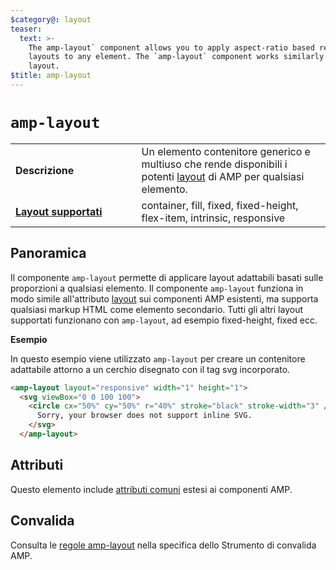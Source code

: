```yaml
---
$category@: layout
teaser:
  text: >-
    The amp-layout` component allows you to apply aspect-ratio based responsive
    layouts to any element. The `amp-layout` component works similarly to the
    layout.
$title: amp-layout
---
```



<!--
       Copyright 2016 The AMP HTML Authors. All Rights Reserved.

       Licensed under the Apache License, Version 2.0 (the "License");
     you may not use this file except in compliance with the License.
     You may obtain a copy of the License at

     http://www.apache.org/licenses/LICENSE-2.0

     Unless required by applicable law or agreed to in writing, software
     distributed under the License is distributed on an "AS-IS" BASIS,
     WITHOUT WARRANTIES OR CONDITIONS OF ANY KIND, either express or implied.
     See the License for the specific language governing permissions and
     limitations under the License.
-->

# <a name="amp-layout"></a> `amp-layout`

<table>
  <tr>
    <td width="40%"><strong>Descrizione</strong></td>
    <td>Un elemento contenitore generico e multiuso che rende disponibili i potenti <a href="https://www.ampproject.org/docs/guides/responsive/control_layout#the-layout-attribute">layout</a> di AMP per qualsiasi elemento.</td>
  </tr>
  <tr>
    <td class="col-fourty"><strong><a href="https://www.ampproject.org/docs/guides/responsive/control_layout.html">Layout supportati</a></strong></td>
    <td>container, fill, fixed, fixed-height, flex-item, intrinsic, responsive</td>
  </tr>
</table>

## Panoramica

Il componente `amp-layout` permette di applicare layout adattabili basati sulle proporzioni a qualsiasi elemento. Il componente `amp-layout` funziona in modo simile all'attributo [layout](https://www.ampproject.org/docs/guides/responsive/control_layout#the-layout-attribute) sui componenti AMP esistenti, ma supporta qualsiasi markup HTML come elemento secondario. Tutti gli altri layout supportati funzionano con `amp-layout`, ad esempio fixed-height, fixed ecc.

**Esempio**

In questo esempio viene utilizzato `amp-layout` per creare un contenitore adattabile attorno a un cerchio disegnato con il tag svg incorporato.

```html
<amp-layout layout="responsive" width="1" height="1">
  <svg viewBox="0 0 100 100">
    <circle cx="50%" cy="50%" r="40%" stroke="black" stroke-width="3" />
      Sorry, your browser does not support inline SVG.
    </svg>
  </amp-layout>
```

## Attributi

Questo elemento include [attributi comuni](https://www.ampproject.org/docs/reference/common_attributes) estesi ai componenti AMP.

## Convalida

Consulta le [regole amp-layout](https://github.com/ampproject/amphtml/blob/master/validator/validator-main.protoascii) nella specifica dello Strumento di convalida AMP.
